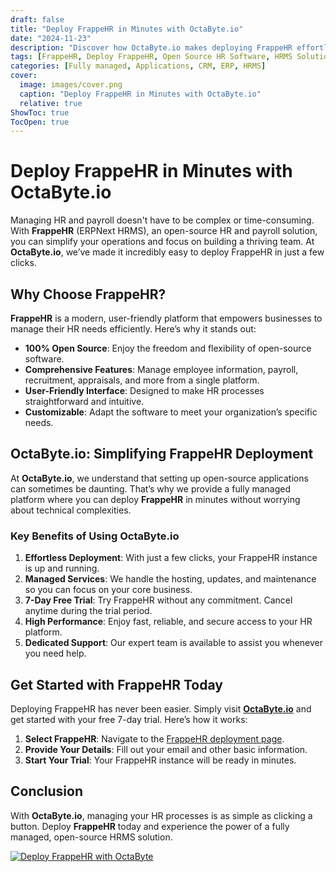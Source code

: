 ```yaml
---
draft: false
title: "Deploy FrappeHR in Minutes with OctaByte.io"
date: "2024-11-23"
description: "Discover how OctaByte.io makes deploying FrappeHR effortless. Streamline your HR and payroll operations with our fully managed platform, offering a 7-day free trial and a simple cancellation process."
tags: [FrappeHR, Deploy FrappeHR, Open Source HR Software, HRMS Solution, Managed FrappeHR, OctaByte.io, HR and Payroll Automation, Simplified HR Software]
categories: [Fully managed, Applications, CRM, ERP, HRMS]
cover:
  image: images/cover.png
  caption: "Deploy FrappeHR in Minutes with OctaByte.io"
  relative: true
ShowToc: true
TocOpen: true
---
```


# Deploy FrappeHR in Minutes with OctaByte.io  

Managing HR and payroll doesn't have to be complex or time-consuming. With **FrappeHR** (ERPNext HRMS), an open-source HR and payroll solution, you can simplify your operations and focus on building a thriving team. At **OctaByte.io**, we’ve made it incredibly easy to deploy FrappeHR in just a few clicks.  

## Why Choose FrappeHR?  
**FrappeHR** is a modern, user-friendly platform that empowers businesses to manage their HR needs efficiently. Here’s why it stands out:  

- **100% Open Source**: Enjoy the freedom and flexibility of open-source software.  
- **Comprehensive Features**: Manage employee information, payroll, recruitment, appraisals, and more from a single platform.  
- **User-Friendly Interface**: Designed to make HR processes straightforward and intuitive.  
- **Customizable**: Adapt the software to meet your organization’s specific needs.  

## OctaByte.io: Simplifying FrappeHR Deployment  
At **OctaByte.io**, we understand that setting up open-source applications can sometimes be daunting. That’s why we provide a fully managed platform where you can deploy **FrappeHR** in minutes without worrying about technical complexities.  

### Key Benefits of Using OctaByte.io  
1. **Effortless Deployment**: With just a few clicks, your FrappeHR instance is up and running.  
2. **Managed Services**: We handle the hosting, updates, and maintenance so you can focus on your core business.  
3. **7-Day Free Trial**: Try FrappeHR without any commitment. Cancel anytime during the trial period.  
4. **High Performance**: Enjoy fast, reliable, and secure access to your HR platform.  
5. **Dedicated Support**: Our expert team is available to assist you whenever you need help.  

## Get Started with FrappeHR Today  
Deploying FrappeHR has never been easier. Simply visit **[OctaByte.io](https://octabyte.io/applications/crm-erp/frappehr/)** and get started with your free 7-day trial. Here’s how it works:  

1. **Select FrappeHR**: Navigate to the [FrappeHR deployment page](https://octabyte.io/applications/crm-erp/frappehr/).  
2. **Provide Your Details**: Fill out your email and other basic information.  
3. **Start Your Trial**: Your FrappeHR instance will be ready in minutes.  

## Conclusion  
With **OctaByte.io**, managing your HR processes is as simple as clicking a button. Deploy **FrappeHR** today and experience the power of a fully managed, open-source HRMS solution.  

[![Deploy FrappeHR with OctaByte](/images/octabyte-deploy.png)](https://octabyte.io/applications/crm-erp/frappehr/)